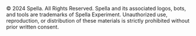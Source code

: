 © 2024 Spella. All Rights Reserved.
Spella and its associated logos, bots, and tools are trademarks of Spella Experiment. Unauthorized use, reproduction, or distribution of these materials is strictly prohibited without prior written consent.

